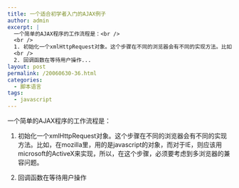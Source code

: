 ```yaml
---
title: 一个适合初学者入门的AJAX例子
author: admin
excerpt: |
  一个简单的AJAX程序的工作流程是：<br />
  <br />
  1. 初始化一个xmlHttpRequest对象。这个步骤在不同的浏览器会有不同的实现方法。比如，在mozilla里，用的是javascript的对象，而对于IE，则应该用microsoft的ActiveX来实现，所以，在这个步骤，必须要考虑到多浏览器的兼容问题。<br />
  <br />
  2. 回调函数在等待用户操作...
layout: post
permalink: /20060630-36.html
categories:
  - 脚本语言
tags:
  - javascript
---
```

一个简单的AJAX程序的工作流程是：

1. 初始化一个xmlHttpRequest对象。这个步骤在不同的浏览器会有不同的实现方法。比如，在mozilla里，用的是javascript的对象，而对于IE，则应该用microsoft的ActiveX来实现，所以，在这个步骤，必须要考虑到多浏览器的兼容问题。

2. 回调函数在等待用户操作